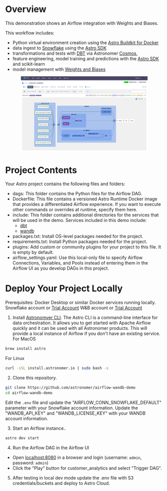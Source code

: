 
Overview
========
This demonstration shows an Airflow integration with Weights and Biases.    
    

This workflow includes:
- Python virtual environment creation using the [Astro Buildkit for Docker](https://github.com/astronomer/astro-provider-venv)
- data ingest to [Snowflake](https://www.snowflake.com) using the [Astro SDK](https://github.com/astronomer/astro-sdk)
- transformations and tests with [DBT](https://www.getdbt.com/) via Astronomer [Cosmos](https://github.com/astronomer/astronomer-cosmos), 
- feature engineering, model training and predictions with the [Astro SDK](https://github.com/astronomer/astro-sdk) and scikit-learn
- model management with [Weights and Biases](https://wandb.ai)
    
<img style="display: block; float: right; max-width: 80%; height: auto; margin: auto; float: none!important;" src="include/images/dag.png">  

Project Contents
================

Your Astro project contains the following files and folders:

- dags: This folder contains the Python files for the Airflow DAG. 
- Dockerfile: This file contains a versioned Astro Runtime Docker image that provides a differentiated Airflow experience. If you want to execute other commands or overrides at runtime, specify them here.
- include: This folder contains additional directories for the services that will be used in the demo. Services included in this demo include:
    - [dbt](https://www.getdbt.com/)
    - [wandb](https://wandb.ai)
- packages.txt: Install OS-level packages needed for the project.
- requirements.txt: Install Python packages needed for the project.
- plugins: Add custom or community plugins for your project to this file. It is empty by default.
- airflow_settings.yaml: Use this local-only file to specify Airflow Connections, Variables, and Pools instead of entering them in the Airflow UI as you develop DAGs in this project.

Deploy Your Project Locally
===========================

Prerequisites:
Docker Desktop or similar Docker services running locally.  
Snowflake account or [Trial Account](https://signup.snowflake.com/)
W&B account or [Trial Account](https://wandb.ai/signup)
  
1. Install [Astronomver CLI](https://github.com/astronomer/astro-cli).  The Astro CLI is a command-line interface for data orchestration. It allows you to get started with Apache Airflow quickly and it can be used with all Astronomer products. This will provide a local instance of Airflow if you don't have an existing service.
For MacOS  
```bash
brew install astro
```
  
For Linux
```bash
curl -sSL install.astronomer.io | sudo bash -s
```

2. Clone this repository.  
```bash
git clone https://github.com/astronomer/airflow-wandb-demo
cd airflow-wandb-demo
```
Edit the `.env` file and update the "AIRFLOW_CONN_SNOWFLAKE_DEFAULT" parameter with your Snowflake account information.  Update the "WANDB_API_KEY" and "WANDB_LICENSE_KEY" with your WANDB account information.
  
 3.  Start an Airflow instance..  
```bash
astro dev start
```
  
4. Run the Airflow DAG in the Airflow UI 
- Open [localhost:8080](http://localhost:8080) in a browser and login (username: `admin`, password: `admin`)
- Click the "Play" button for customer_analytics and select "Trigger DAG".
  
5. After testing in local dev mode update the .env file with S3 credentials/buckets and deploy to Astro Cloud.  

